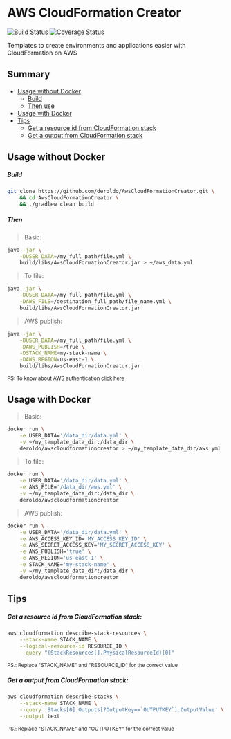 # AWS CloudFormation Creator

[![Build Status](https://travis-ci.org/deroldo/AwsCloudFormationCreator.svg?branch=master)](https://travis-ci.org/deroldo/AwsCloudFormationCreator)
[![Coverage Status](https://coveralls.io/repos/github/deroldo/AwsCloudFormationCreator/badge.svg?branch=master)](https://coveralls.io/github/deroldo/AwsCloudFormationCreator)

Templates to create environments and applications easier with CloudFormation on AWS

## Summary
<ul>
    <li>
        <a href='#usage-without-docker'>Usage without Docker</a>
        <ul>
            <li>
                <a href='#'>Build</a>
            </li>
            <li>
                <a href='#'>Then use</a>
            </li>
        </ul>
    </li>
    <li>
        <a href='#usage-with-docker'>Usage with Docker</a>
    </li>
    <li>
        <a href='#tips'>Tips</a>
        <ul>
            <li>
                <a href='#get-a-resource-id-from-cloudformation-stack'>Get a resource id from CloudFormation stack</a>
            </li>
            <li>
                <a href='#get-a-output-from-cloudformation-stack'>Get a output from CloudFormation stack</a>
            </li>
        </ul>
    </li>
</ul>

## Usage without Docker

##### Build
```bash
git clone https://github.com/deroldo/AwsCloudFormationCreator.git \
    && cd AwsCloudFormationCreator \
    && ./gradlew clean build 
```

##### Then
> Basic:
```bash
java -jar \
    -DUSER_DATA=/my_full_path/file.yml \
    build/libs/AwsCloudFormationCreator.jar > ~/aws_data.yml
```

> To file:
```bash
java -jar \
    -DUSER_DATA=/my_full_path/file.yml \
    -DAWS_FILE=/destination_full_path/file_name.yml \
    build/libs/AwsCloudFormationCreator.jar 
```

> AWS publish:
```bash
java -jar \
    -DUSER_DATA=/my_full_path/file.yml \
    -DAWS_PUBLISH=/true \
    -DSTACK_NAME=my-stack-name \
    -DAWS_REGION=us-east-1 \
    build/libs/AwsCloudFormationCreator.jar 
```
<small>
PS: To know about AWS authentication <a href='https://docs.aws.amazon.com/AWSJavaSDK/latest/javadoc/com/amazonaws/auth/DefaultAWSCredentialsProviderChain.html' target='_blank'>click here</a>
</small>

## Usage with Docker

> Basic:
```bash
docker run \
    -e USER_DATA='/data_dir/data.yml' \
    -v ~/my_template_data_dir:/data_dir \
    deroldo/awscloudformationcreator > ~/my_template_data_dir/aws.yml
```

> To file:
```bash
docker run \
    -e USER_DATA='/data_dir/data.yml' \
    -e AWS_FILE='/data_dir/aws.yml' \
    -v ~/my_template_data_dir:/data_dir \
    deroldo/awscloudformationcreator
```

> AWS publish:
```bash
docker run \
    -e USER_DATA='/data_dir/data.yml' \
    -e AWS_ACCESS_KEY_ID='MY_ACCESS_KEY_ID' \
    -e AWS_SECRET_ACCESS_KEY='MY_SECRET_ACCESS_KEY' \
    -e AWS_PUBLISH='true' \
    -e AWS_REGION='us-east-1' \
    -e STACK_NAME='my-stack-name' \
    -v ~/my_template_data_dir:/data_dir \
    deroldo/awscloudformationcreator
```

## Tips

##### Get a resource id from CloudFormation stack:
```bash
aws cloudformation describe-stack-resources \
    --stack-name STACK_NAME \
    --logical-resource-id RESOURCE_ID \
    --query "(StackResources[].PhysicalResourceId)[0]"
```

<small>
PS.: Replace "STACK_NAME" and "RESOURCE_ID" for the correct value
</small>

##### Get a output from CloudFormation stack:
```bash
aws cloudformation describe-stacks \
    --stack-name STACK_NAME \
    --query 'Stacks[0].Outputs[?OutputKey==`OUTPUTKEY`].OutputValue' \
    --output text
```

<small>
PS.: Replace "STACK_NAME" and "OUTPUTKEY" for the correct value
</small>